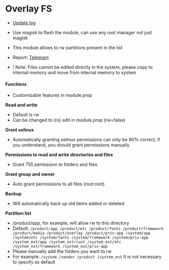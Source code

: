 # Overlay FS

+ [Update log](./module/log.md)

+ Use magisk to flash the module, can use any root manager not just magisk

+ This module allows to rw partitions present in the list

+ Report: [Telegram](https://t.me/toolmod)

+ ! Note: Files cannot be edited directly in the system, please copy to internal memory and move from internal memory to system 

#### Functions

+ Customizable features in module.prop

**Read and write**

+ Default is rw
+ Can be changed to (ro) edit in module.prop (rw=false)

**Grant selinux**

+ Automatically granting selinux permissions can only be 90% correct, if you understand, you should grant permissions manually

**Permissions to read and write directories and files**

+ Grant 755 permission to folders and files

**Grant group and owner**

+ Auto grant permissions to all files (root:root)

**Backup**

+ Will automatically back up old items added or deleted

**Partition list**

+ /product/app, for example, will allow rw to this directory
+ Default: `/product/app /product/etc /product/fonts /product/framework /product/media /product/overlay /product/priv-app /system/app /system/etc /system/fonts /system/framework /system/priv-app /system_ext/app /system_ext/cust /system_ext/etc /system_ext/framework /system_ext/priv-app`
+ Please manually add the folders you want to rw
+ For example: `/system /vendor /product /system_ext` It is not necessary to specify as default 


